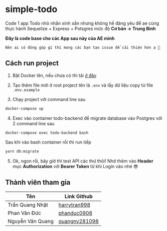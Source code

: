 # simple-todo

Code 1 app Todo nhỏ nhắn xinh xắn nhưng không hề đáng yêu để ae cùng thực hành Sequelize + Express + Potsgres mức độ **Cơ bản -> Trung Bình**

**Đây là code base cho các App sau này của AE mình**

```bash
Nên ai có đóng góp gì thì mong các bạn tạo issue để cải thiện hơn ạ 🥳
```

## Cách run project

1. Bật Docker lên, nếu chưa có thì tải [ở đây](https://www.docker.com/products/docker-desktop)

2. Tạo thêm file mới ở root project tên là `.env` và lấy dữ liệu copy từ file `.env.example`

3. Chạy project với command line sau

```bash
docker-compose up
```

4. Exec vào container todo-backend để migrate database vào Postgres với 2 command line sau

```bash
docker-compose exec todo-backend bash
```

Sau khi vào bash container rồi thì run tiếp

```bash
yarn db:migrate
```

5. Ok, ngon rồi, bây giờ thì test API các thứ thôi! Nhớ thêm vào **Header** mục **Authorization** với **Bearer Token** từ khi Login vào nhé 😎

## Thành viên tham gia

| Tên              | Link Github                                       |
| ---------------- | ------------------------------------------------- |
| Trần Quang Nhật  | [harrytran998](https://github.com/harrytran998)   |
| Phan Văn Đức     | [phanduc0908](https://github.com/phanduc0908)     |
| Nguyễn Văn Quang | [quangnv281098](https://github.com/quangnv281098) |
